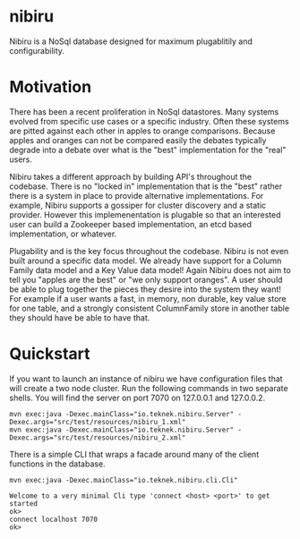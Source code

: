 nibiru
======

Nibiru is a NoSql database designed for maximum plugablitily and configurability. 

Motivation
======

There has been a recent proliferation in NoSql datastores. Many systems evolved from specific use cases or a specific industry. Often these systems are pitted against each other in apples to orange comparisons. Because apples and oranges can not be compared easily the debates typically degrade into a debate over what is the "best" implementation for the "real" users.

Nibiru takes a different approach by building API's throughout the codebase. There is no "locked in" implementation that is the "best" rather there is a system in place to provide alternative implementations. For example, Nibiru supports a gossiper for cluster discovery and a static provider. However this implemenentation is plugable so that an interested user can build a Zookeeper based implementation, an etcd based implementation, or whatever. 

Plugability and is the key focus throughout the codebase. Nibiru is not even built around a specific data model. We already have support for a Column Family data model and a Key Value data model! Again Nibiru does not aim to tell you "apples are the best" or "we only support oranges". A user should be able to plug together the pieces they desire into the system they want! For example if a user wants a fast, in memory, non durable, key value store for one table, and a strongly consistent ColumnFamily store in another table they should have be able to have that.


Quickstart
======

If you want to launch an instance of nibiru we have configuration files that will create a two node cluster. Run the following commands in two separate shells. You will find the server on port 7070 on 127.0.0.1 and 127.0.0.2.

    mvn exec:java -Dexec.mainClass="io.teknek.nibiru.Server" -Dexec.args="src/test/resources/nibiru_1.xml"
    mvn exec:java -Dexec.mainClass="io.teknek.nibiru.Server" -Dexec.args="src/test/resources/nibiru_2.xml"

There is a simple CLI that wraps a facade around many of the client functions in the database.

    mvn exec:java -Dexec.mainClass="io.teknek.nibiru.cli.Cli"  

    Welcome to a very minimal Cli type 'connect <host> <port>' to get started 
    ok> 
    connect localhost 7070
    ok>
 
